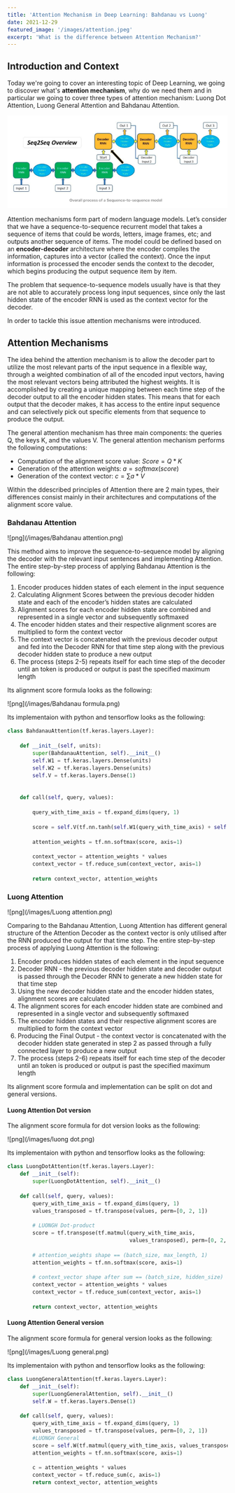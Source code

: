 ```yaml
---
title: 'Attention Mechanism in Deep Learning: Bahdanau vs Luong'
date: 2021-12-29
featured_image: '/images/attention.jpeg'
excerpt: 'What is the difference between Attention Mechanism?'
---
```


## Introduction and Context
Today we're going to cover an interesting topic of Deep Learning, we going to discover what's **attention mechanism**, why do we need them and in particular we going to cover three types of attention mechanism: Luong Dot Attention, Luong General Attention and Bahdanau Attention.

![png](/images/seq2seq.png)

Attention mechanisms form part of modern language models. Let’s consider that we have a sequence-to-sequence recurrent model that takes a sequence of items that could be words, letters, image frames, etc; and outputs another sequence of items. The model could be defined based on an **encoder-decoder** architecture where the encoder compiles the information, captures into a vector (called the context). Once the input information is processed the encoder sends the context to the decoder, which begins producing the output sequence item by item.

The problem that sequence-to-sequence models usually have is that they are not able to accurately process long input sequences, since only the last hidden state of the encoder RNN is used as the context vector for the decoder.  

In order to tackle this issue attention mechanisms were introduced.

## Attention Mechanisms

The idea behind the attention mechanism is to allow the decoder part to utilize the most relevant parts of the input sequence in a flexible way, through a weighted combination of all of the encoded input vectors, having the most relevant vectors being attributed the highest weights. It is accomplished by creating a unique mapping between each time step of the decoder output to all the encoder hidden states. This means that for each output that the decoder makes, it has access to the entire input sequence and can selectively pick out specific elements from that sequence to produce the output.

The general attention mechanism has three main components: the queries Q, the keys K, and the values V. The general attention mechanism performs the following computations:

- Computation of the alignment score value: $Score = Q * K$
- Generation of the attention weights: $a = softmax(score)$
- Generation of the context vector: $c = \sum a * V$

Within the ddescribed principles of Attention there are 2 main types, their differences consist mainly in their architectures and computations of the alignment score value.


### Bahdanau Attention

![png](/images/Bahdanau attention.png)

This method aims to improve the sequence-to-sequence model by aligning the decoder with the relevant input sentences and implementing Attention. The entire step-by-step process of applying Bahdanau Attention is the following:

1. Encoder produces hidden states of each element in the input sequence
2. Calculating Alignment Scores between the previous decoder hidden state and each of the encoder’s hidden states are calculated
3. Alignment scores for each encoder hidden state are combined and represented in a single vector and subsequently softmaxed
4. The encoder hidden states and their respective alignment scores are multiplied to form the context vector
5. The context vector is concatenated with the previous decoder output and fed into the Decoder RNN for that time step along with the previous decoder hidden state to produce a new output
6. The process (steps 2-5) repeats itself for each time step of the decoder until an token is produced or output is past the specified maximum length

Its alignment score formula looks as the following:

![png](/images/Bahdanau formula.png)

Its implementaion with python and tensorflow looks as the following:

```python
class BahdanauAttention(tf.keras.layers.Layer):
    
    def __init__(self, units):
        super(BahdanauAttention, self).__init__()
        self.W1 = tf.keras.layers.Dense(units)
        self.W2 = tf.keras.layers.Dense(units)
        self.V = tf.keras.layers.Dense(1)


    def call(self, query, values):
        
        query_with_time_axis = tf.expand_dims(query, 1)

        score = self.V(tf.nn.tanh(self.W1(query_with_time_axis) + self.W2(values)))

        attention_weights = tf.nn.softmax(score, axis=1)

        context_vector = attention_weights * values
        context_vector = tf.reduce_sum(context_vector, axis=1)

        return context_vector, attention_weights
```

### Luong Attention 

![png](/images/Luong attention.png)

Comparing to the Bahdanau Attention, Luong Attention has different general structure of the Attention Decoder as the context vector is only utilised after the RNN produced the output for that time step. The entire step-by-step process of applying Luong Attention is the following:

1. Encoder produces hidden states of each element in the input sequence
2. Decoder RNN - the previous decoder hidden state and decoder output is passed through the Decoder RNN to generate a new hidden state for that time step
3. Using the new decoder hidden state and the encoder hidden states, alignment scores are calculated
4. The alignment scores for each encoder hidden state are combined and represented in a single vector and subsequently softmaxed
5. The encoder hidden states and their respective alignment scores are multiplied to form the context vector
6. Producing the Final Output - the context vector is concatenated with the decoder hidden state generated in step 2 as passed through a fully connected layer to produce a new output
7. The process (steps 2-6) repeats itself for each time step of the decoder until an token is produced or output is past the specified maximum length

Its alignment score formula and implementation can be split on dot and general versions.

#### Luong Attention Dot version

The alignment score formula for dot version looks as the following:

![png](/images/luong dot.png)

Its implementaion with python and tensorflow looks as the following:

```python
class LuongDotAttention(tf.keras.layers.Layer):
    def __init__(self):
        super(LuongDotAttention, self).__init__()

    def call(self, query, values):
        query_with_time_axis = tf.expand_dims(query, 1)
        values_transposed = tf.transpose(values, perm=[0, 2, 1])

        # LUONGH Dot-product
        score = tf.transpose(tf.matmul(query_with_time_axis, 
                                       values_transposed), perm=[0, 2, 1])

        # attention_weights shape == (batch_size, max_length, 1)
        attention_weights = tf.nn.softmax(score, axis=1)
        
        # context_vector shape after sum == (batch_size, hidden_size)
        context_vector = attention_weights * values
        context_vector = tf.reduce_sum(context_vector, axis=1)

        return context_vector, attention_weights
```

#### Luong Attention General version

The alignment score formula for general version looks as the following:

![png](/images/Luong general.png)

Its implementaion with python and tensorflow looks as the following:

```python
class LuongGeneralAttention(tf.keras.layers.Layer):
    def __init__(self):
        super(LuongGeneralAttention, self).__init__()
        self.W = tf.keras.layers.Dense(1)

    def call(self, query, values):
        query_with_time_axis = tf.expand_dims(query, 1)
        values_transposed = tf.transpose(values, perm=[0, 2, 1])
        #LUONGH General
        score = self.W(tf.matmul(query_with_time_axis, values_transposed))
        attention_weights = tf.nn.softmax(score, axis=1)

        c = attention_weights * values
        context_vector = tf.reduce_sum(c, axis=1)
        return context_vector, attention_weights
```